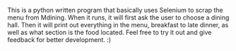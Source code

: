 This is a python written program that basically uses Selenium to scrap the menu from Mdining. 
When it runs, it will first ask the user to choose a dining hall. Then it will print out everything in the menu,
breakfast to late dinner, as well as what section is the food located. Feel free to try it out and give feedback
for better development. :)
